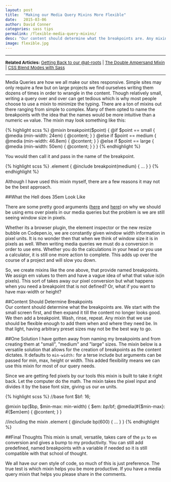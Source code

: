 ```yaml
---
layout: post
title:  "Making our Media Query Mixins More Flexible"
date:   2015-03-06 
author: David Conner
categories: sass tips
permalink: /flexible-media-query-mixins/
desc: "Our content should determine what the breakpoints are. Any mixin that we use should be flexible enough to add them when and where they need be"
image: flexible.jpg
---
```


***

<p style="font-size: 96%;"><strong>Related Articles:</strong> <a href="http://sassbreak.com/getting-back-to-our-roots"> Getting Back to our @at-roots</a> | <a href="http://sassbreak.com/double-ampersand-mixin"> The Double Ampersand Mixin</a> | <a href="http://sassbreak.com/css-blend-modes-with-sass"> CSS Blend Modes with Sass</a></p>

***

Media Queries are how we all make our sites responsive. Simple sites may only require a few but on large projects we find ourselves writing them dozens of times in order to wrangle in the content. Though relatively small, writing a query over and over can get tedious which is why most people choose to use a mixin to minimize the typing. There are a ton of mixins out there ranging from simple to complex. Many of them opted to name the breakpoints with the idea that the names would be more intuitive than a numeric `em` value. The mixin may look something like this:

{% highlight scss %}
@mixin breakpoint($point) {
  @if $point == small {
    @media (min-width: 24em) { @content; }
  }
  @else if $point == medium {
    @media (min-width: 46.8em) { @content; }
  }
  @else if $point == large {
    @media (min-width: 50em)  { @content; }
  }
}
{% endhighlight %}

You would then call it and pass in the name of the breakpoint.

{% highlight scss %}
.element {
  @include breakpoint(medium) {
    ...
  } 
}
{% endhighlight %}

Although I have used this mixin myself, there are a few reasons it may not be the best approach. 

##What the Hell does 35em Look Like

There are some pretty good arguments (<a href="http://bradfrost.com/blog/post/7-habits-of-highly-effective-media-queries/#relative">here</a> and <a href="http://blog.cloudfour.com/the-ems-have-it-proportional-media-queries-ftw/">here</a>) on why we should be using ems over pixels in our media queries but the problem is we are still seeing window size in pixels.

Whether its a browser plugin, the element inspector or the new resize bubble on Codepen.io, we are constantly given window width information in pixel units. It is no wonder then that when we think of window size it is in pixels as well. When writing media queries we must do a conversion in order to use ems. Whether you  do the calculations in your head or you use a calculator, it is still one more action to complete. This adds up over the course of a project and will slow you down. 

So, we create mixins like the one above, that provide named breakpoints. We assign em values to them and have a vague idea of what that value is(in pixels). This sort of takes away our pixel conversion but what happens when you need a breakpoint that is not defined? Or, what if you want to have max-width or height?

##Content Should Determine Breakpoints  
Our content should determine what the breakpoints are. We start with the small screen first, and then expand it till the content no longer looks good. We then add a breakpoint. Wash, rinse, repeat. Any mixin that we use should be flexible enough to add them when and where they need be. In that light, having arbitrary preset sizes may not be the  best way to go. 

##One Solution
I have gotten away from naming my breakpoints and from creating them at "small", "medium" and "large" sizes. The mixin below is a versatile solution that allows for the creation of breakpoints as the content dictates. It defaults to `min-width:` for a terse include but arguments can be passed for min, max, height or width. This added flexibility means we can use this mixin for most of our query needs. 

Since we are getting fed pixels by our tools this mixin is built to take it right back. Let the computer do the math. The mixin takes the pixel input and divides it by the base font size, giving us our `em` units.  

{% highlight scss %}
//base font
$bf: 16;

@mixin bp($bp, $min-max: min-width) {
  $em: $bp/$bf;
  @media(#{$min-max}: #{$em}em) { @content; }
}

//including the mixin
.element {
  @include bp(600) {
    ...
  }
}
{% endhighlight %}


##Final Thoughts
This mixin is small, versatile, takes care of the `px` to `em` conversion and gives a bump to my productivity. You can still add predefined, named breakpoints with a variable if needed so it is still compatible with that school of thought.  

We all have our own style of code, so much of this is just preference. The true test is which mixin helps you be more productive. If you have a media query mixin that helps you please share in the comments. 
